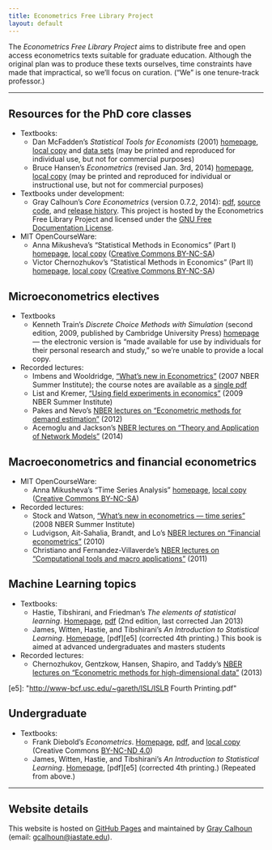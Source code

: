 ```yaml
---
title: Econometrics Free Library Project
layout: default
---
```


[FDL]: http://www.gnu.org/copyleft/fdl.html
[NC]: http://creativecommons.org/licenses/by-nc-sa/3.0/us/deed.en_US
[NC4]: http://creativecommons.org/licenses/by-nc-nd/4.0

The *Econometrics Free Library Project* aims to distribute free and
open access econometrics texts suitable for graduate
education. Although the original plan was to produce these texts
ourselves, time constraints have made that impractical, so we’ll
focus on curation. (“We” is one tenure-track professor.)

<hr />

Resources for the PhD core classes
----------------------------------

* Textbooks:
  * Dan McFadden’s *Statistical Tools for Economists* (2001)
    [homepage][b1], [local copy][b2] and [data sets][b3] (may be
    printed and reproduced for individual use, but not for commercial
    purposes)
  * Bruce Hansen’s *Econometrics* (revised Jan. 3rd, 2014)
    [homepage][b4], [local copy][b5] (may be printed and reproduced for
    individual or instructional use, but not for commercial purposes)
* Textbooks under development:
  * Gray Calhoun’s *Core Econometrics* (version 0.7.2, 2014):
    [pdf][b10], [source code][b11], and [release history][b12]. This
    project is hosted by the Econometrics Free Library Project and
    licensed under the [GNU Free Documentation License][FDL].
* MIT OpenCourseWare:
  * Anna Mikusheva’s “Statistical Methods in Economics” (Part I)
    [homepage][b6], [local copy][b7] ([Creative Commons BY-NC-SA][NC])
  * Victor Chernozhukov’s “Statistical Methods in Economics” (Part II)
    [homepage][b8], [local copy][b9] ([Creative Commons BY-NC-SA][NC])

[b1]: http://eml.berkeley.edu/~mcfadden/e240a_sp01/e240a.html
[b2]: /dl/mcfadden_statistical_tools.pdf
[b3]: /dl/mcfadden_data.zip
[b4]: http://www.ssc.wisc.edu/~bhansen/econometrics/
[b5]: /dl/hansen_econometrics.pdf
[b6]: http://ocw.mit.edu/courses/economics/14-381-statistical-method-in-economics-fall-2013/
[b7]: /dl/14-381-fall-2013.zip
[b8]: http://ocw.mit.edu/courses/economics/14-381-statistical-method-in-economics-fall-2006/
[b9]: /dl/14-381-fall-2006.zip
[b10]: https://github.com/EconometricsLibrary/core/releases/download/v0.7.2/core_econometrics.pdf
[b11]: https://github.com/EconometricsLibrary/core
[b12]: https://github.com/EconometricsLibrary/core/releases

Microeconometrics electives
---------------------------

* Textbooks
  * Kenneth Train’s *Discrete Choice Methods with Simulation* (second
    edition, 2009, published by Cambridge University Press)
    [homepage][c1] — the electronic version is “made available for use
    by individuals for their personal research and study,” so we’re
    unable to provide a local copy.
* Recorded lectures:
  * Imbens and Wooldridge, [“What’s new in Econometrics”][c2] (2007
    NBER Summer Institute); the course notes are available as a
    [single pdf][c3]
  * List and Kremer, [“Using field experiments in economics”][c4]
    (2009 NBER Summer Institute)
  * Pakes and Nevo’s [NBER lectures on “Econometric methods for
    demand estimation”][c5] (2012)
  * Acemoglu and Jackson’s [NBER lectures on “Theory and Application
    of Network Models”][c6] (2014)

[c1]: http://eml.berkeley.edu/books/choice2.html
[c2]: http://www.nber.org/minicourse3.html
[c3]: http://www.nber.org/WNE/WNEnotes.pdf
[c4]: http://www.streamingmeeting.com/webmeeting/matrixvideo/nber/index.html
[c5]: http://www.nber.org/econometrics_minicourse_2012
[c6]: http://www.nber.org/econometrics_minicourse_2014

Macroeconometrics and financial econometrics
--------------------------------------------

* MIT OpenCourseWare:
  * Anna Mikusheva’s “Time Series Analysis”
    [homepage][d1], [local copy][d2] ([Creative Commons BY-NC-SA][NC])
* Recorded lectures:
  * Stock and Watson, [“What’s new in econometrics — time series”][d3] (2008
    NBER Summer Institute)
  * Ludvigson, Ait-Sahalia, Brandt, and Lo’s [NBER lectures on
    “Financial econometrics”][d4] (2010)
  * Christiano and Fernandez-Villaverde’s [NBER lectures on
    “Computational tools and macro applications”][d5] (2011)

[d1]: http://ocw.mit.edu/courses/economics/14-384-time-series-analysis-fall-2013/
[d2]: /dl/14-384-fall-2013.zip
[d3]: http://www.nber.org/minicourse_2008.html
[d4]: http://www.nber.org/econometrics_minicourse_2010
[d5]: http://www.nber.org/econometrics_minicourse_2011

Machine Learning topics
-----------------------

* Textbooks:
  * Hastie, Tibshirani, and Friedman’s *The elements of statistical
    learning*. [Homepage][e2], [pdf][e3] (2nd edition, last corrected
    Jan 2013)
  * James, Witten, Hastie, and Tibshirani’s *An Introduction to
    Statistical Learning*. [Homepage][e4], [pdf][e5] (corrected 4th
    printing.) This book is aimed at advanced undergraduates and
    masters students
* Recorded lectures:
  * Chernozhukov, Gentzkow, Hansen, Shapiro, and Taddy’s [NBER
    lectures on “Econometric methods for high-dimensional data”][e1]
    (2013)

[e1]: http://www.nber.org/econometrics_minicourse_2013
[e2]: http://statweb.stanford.edu/~tibs/ElemStatLearn/
[e3]: http://statweb.stanford.edu/~tibs/ElemStatLearn/printings/ESLII_print10.pdf
[e4]: http://www-bcf.usc.edu/~gareth/ISL
[e5]: "http://www-bcf.usc.edu/~gareth/ISL/ISLR Fourth Printing.pdf"

Undergraduate
-------------

* Textbooks:
  * Frank Diebold’s *Econometrics*. [Homepage][g1], [pdf][g2], and
    [local copy][g3] (Creative Commons [BY-NC-ND 4.0][NC4])
  * James, Witten, Hastie, and Tibshirani’s *An Introduction to
    Statistical Learning*. [Homepage][e4], [pdf][e5] (corrected 4th
    printing.) (Repeated from above.)

[g1]: http://www.ssc.upenn.edu/~fdiebold/Textbooks.html
[g2]: http://www.ssc.upenn.edu/~fdiebold/Teaching104/Econometrics.pdf
[g3]: /dl/diebold_econometrics.pdf

<hr />

Website details
---------------

This website is hosted on [GitHub Pages][] and maintained by
[Gray Calhoun][] (email: <gcalhoun@iastate.edu>).

[GitHub Pages]: http://pages.github.com/
[Gray Calhoun]: http://www.econ.iastate.edu/~gcalhoun
